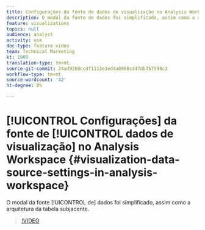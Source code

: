 ```yaml
---
title: Configurações da fonte de dados de visualização no Analysis Workspace
description: O modal da fonte de dados foi simplificado, assim como a arquitetura da tabela subjacente.
feature: visualizations
topics: null
audience: analyst
activity: use
doc-type: feature video
team: Technical Marketing
kt: 1905
translation-type: tm+mt
source-git-commit: 24ad92b0ccdf1112e3ed4a0968cd47db757598c3
workflow-type: tm+mt
source-wordcount: '42'
ht-degree: 0%

---
```



# [!UICONTROL Configurações] da fonte de [!UICONTROL dados de visualização] no Analysis Workspace {#visualization-data-source-settings-in-analysis-workspace}

O modal da fonte [!UICONTROL de] dados foi simplificado, assim como a arquitetura da tabela subjacente.

>[!VIDEO](https://video.tv.adobe.com/v/23729/?quality=12)
